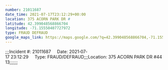 ```yaml
---
number: 21011687
date_time: 2021-07-17T23:12:29+00:00
location: 375 ACORN PARK DR #
latitude: 42.399048568866704
longitude: -71.15550407727972
type: FRAUD DEFRAUD
google_maps_link: https://maps.google.com/?q=42.399048568866704,-71.15550407727972
---
```


;;;Incident #: 21011687     Date: 2021‐07‐17 23:12:29     Type: FRAUD/DEFRAUD;;;Location: 375 ACORN PARK DR #4413;;;;;;
